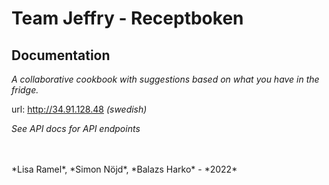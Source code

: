 # Team Jeffry - Receptboken

## Documentation
*A collaborative cookbook with suggestions based on what you have in the fridge.*

url: http://34.91.128.48 *(swedish)*

*See API docs for API endpoints*

<br>
<br>
*Lisa Ramel*, *Simon Nöjd*, *Balazs Harko* - *2022*
